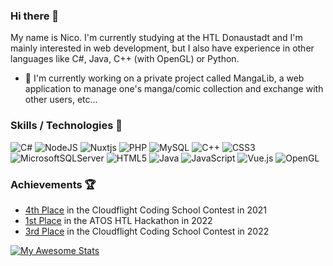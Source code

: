 ### Hi there 👋

My name is Nico. I'm currently studying at the HTL Donaustadt and I'm mainly interested in web development, but I also have experience in other languages like C#, Java, C++ (with OpenGL) or Python.

- 🔭 I'm currently working on a private project called MangaLib, a web application to manage one's manga/comic collection and exchange with other users, etc...

### Skills / Technologies 🎯
![C#](https://img.shields.io/badge/c%23-%23239120.svg?style=for-the-badge&logo=c-sharp&logoColor=white)
![NodeJS](https://img.shields.io/badge/node.js-6DA55F?style=for-the-badge&logo=node.js&logoColor=white)
![Nuxtjs](https://img.shields.io/badge/Nuxt-002E3B?style=for-the-badge&logo=nuxtdotjs&logoColor=#00DC82)
![PHP](https://img.shields.io/badge/php-%23777BB4.svg?style=for-the-badge&logo=php&logoColor=white)
![MySQL](https://img.shields.io/badge/mysql-%2300f.svg?style=for-the-badge&logo=mysql&logoColor=white)
![C++](https://img.shields.io/badge/c++-%2300599C.svg?style=for-the-badge&logo=c%2B%2B&logoColor=white)
![CSS3](https://img.shields.io/badge/css3-%231572B6.svg?style=for-the-badge&logo=css3&logoColor=white)
![MicrosoftSQLServer](https://img.shields.io/badge/Microsoft%20SQL%20Sever-CC2927?style=for-the-badge&logo=microsoft%20sql%20server&logoColor=white)
![HTML5](https://img.shields.io/badge/html5-%23E34F26.svg?style=for-the-badge&logo=html5&logoColor=white)
![Java](https://img.shields.io/badge/java-%23ED8B00.svg?style=for-the-badge&logo=java&logoColor=white)
![JavaScript](https://img.shields.io/badge/javascript-%23323330.svg?style=for-the-badge&logo=javascript&logoColor=%23F7DF1E)
![Vue.js](https://img.shields.io/badge/vuejs-%2335495e.svg?style=for-the-badge&logo=vuedotjs&logoColor=%234FC08D)
![OpenGL](https://img.shields.io/badge/OpenGL-%23FFFFFF.svg?style=for-the-badge&logo=opengl)

### Achievements 🏆
- [4th Place](https://register.codingcontest.org/contest/4095/results?hostId=6) in the Cloudflight Coding School Contest in 2021
- [1st Place](https://www.youtube.com/watch?v=6iP8rWeM4I4&t=3677s&ab_channel=AtosBusinessTechnology%26Innovation) in the ATOS HTL Hackathon in 2022
- [3rd Place](https://register.codingcontest.org/contest/4639/results?hostId=6) in the Cloudflight Coding School Contest in 2022

[![My Awesome Stats](https://awesome-github-stats.azurewebsites.net/user-stats/nico-src?cardType=level&theme=github-dark&preferLogin=false&Text=DDDDDD)](https://git.io/awesome-stats-card)
